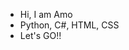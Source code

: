 - Hi, I am Amo
- Python, C#, HTML, CSS
- Let's GO!!

<!---
Amo is a ✨ special ✨ repository because its `README.md` (this file) appears on your GitHub profile.
You can click the Preview link to take a look at your changes.
--->
